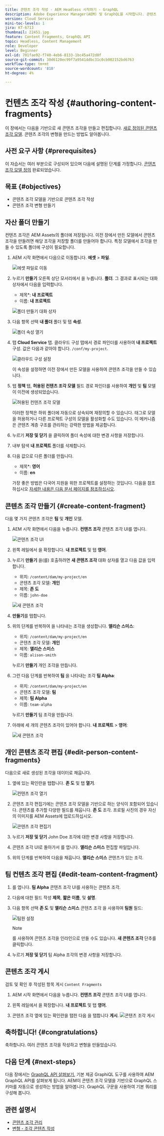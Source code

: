 ```yaml
---
title: 콘텐츠 조각 작성 - AEM Headless 시작하기 - GraphQL
description: Adobe Experience Manager(AEM) 및 GraphQL을 시작합니다. 콘텐츠 조각 모델을 기반으로 새 콘텐츠 조각을 만들고 편집합니다. 콘텐츠 조각의 변형을 만드는 방법을 알아봅니다.
version: Cloud Service
mini-toc-levels: 1
jira: KT-6713
thumbnail: 22451.jpg
feature: Content Fragments, GraphQL API
topic: Headless, Content Management
role: Developer
level: Beginner
exl-id: 701fae92-f740-4eb6-8133-1bc45a472d0f
source-git-commit: 30d6120ec99f7a95414dbc31c0cb002152bd6763
workflow-type: tm+mt
source-wordcount: '810'
ht-degree: 4%

---
```


# 컨텐츠 조각 작성 {#authoring-content-fragments}

이 장에서는 다음을 기반으로 새 콘텐츠 조각을 만들고 편집합니다. [새로 정의된 콘텐츠 조각 모델](./content-fragment-models.md). 콘텐츠 조각의 변형을 만드는 방법도 알아봅니다.

## 사전 요구 사항 {#prerequisites}

이 자습서는 여러 부분으로 구성되어 있으며 다음에 설명된 단계를 가정합니다. [콘텐츠 조각 모델 정의](./content-fragment-models.md) 완료되었습니다.

## 목표 {#objectives}

* 콘텐츠 조각 모델을 기반으로 콘텐츠 조각 작성
* 콘텐츠 조각 변형 만들기

## 자산 폴더 만들기

컨텐츠 조각은 AEM Assets의 폴더에 저장됩니다. 이전 장에서 만든 모델에서 콘텐츠 조각을 만들려면 해당 조각을 저장할 폴더를 만들어야 합니다. 특정 모델에서 조각을 만들 수 있도록 폴더에 구성이 필요합니다.

1. AEM 시작 화면에서 다음으로 이동합니다. **에셋** > **파일**.

   ![에셋 파일로 이동](assets/author-content-fragments/navigate-assets-files.png)

1. 누르기 **만들기** 오른쪽 상단 모서리에서 을 누릅니다. **폴더**. 그 결과로 표시되는 대화 상자에서 다음을 입력합니다.

   * 제목*: **내 프로젝트**
   * 이름: **내 프로젝트**

   ![폴더 만들기 대화 상자](assets/author-content-fragments/create-folder-dialog.png)

1. 다음 항목 선택 **내 폴더** 폴더 및 탭 **속성**.

   ![폴더 속성 열기](assets/author-content-fragments/open-folder-properties.png)

1. 탭 **Cloud Service** 탭. 클라우드 구성 탭에서 경로 파인더를 사용하여 **내 프로젝트** 구성. 값은 다음과 같아야 합니다. `/conf/my-project`.

   ![클라우드 구성 설정](assets/author-content-fragments/set-cloud-config-my-project.png)

   이 속성을 설정하면 이전 장에서 만든 모델을 사용하여 콘텐츠 조각을 만들 수 있습니다.

1. 탭 **정책** 탭, **허용된 컨텐츠 조각 모델** 필드 경로 파인더를 사용하여 **개인** 및 **팀** 모델이 이전에 생성되었습니다.

   ![허용된 컨텐츠 조각 모델](assets/author-content-fragments/allowed-content-fragment-models.png)

   이러한 정책은 하위 폴더에 자동으로 상속되며 재정의할 수 있습니다. 태그로 모델을 허용하거나 다른 프로젝트 구성의 모델을 활성화할 수도 있습니다. 이 메커니즘은 콘텐츠 계층 구조를 관리하는 강력한 방법을 제공합니다.

1. 누르기 **저장 및 닫기** 을 클릭하여 폴더 속성에 대한 변경 사항을 저장합니다.

1. 내부 탐색 **내 프로젝트** 폴더를 삭제합니다.

1. 다음 값으로 다른 폴더를 만듭니다.

   * 제목*: **영어**
   * 이름: **en**

   가장 좋은 방법은 다국어 지원을 위한 프로젝트를 설정하는 것입니다. 다음을 참조하십시오 [자세한 내용은 다음 문서 페이지를 참조하십시오](https://experienceleague.adobe.com/docs/experience-manager-cloud-service/content/assets/admin/translate-assets.html).


## 콘텐츠 조각 만들기 {#create-content-fragment}

다음 몇 가지 콘텐츠 조각은 **팀** 및 **개인** 모델.

1. AEM 시작 화면에서 다음을 누릅니다. **컨텐츠 조각** 콘텐츠 조각 UI를 엽니다.

   ![콘텐츠 조각 UI](assets/author-content-fragments/cf-fragment-ui.png)

1. 왼쪽 레일에서 을 확장합니다. **내 프로젝트** 및 탭 **영어**.
1. 누르기 **만들기** 을(를) 호출하려면 **새 콘텐츠 조각** 대화 상자를 열고 다음 값을 입력합니다.

   * 위치: `/content/dam/my-project/en`
   * 콘텐츠 조각 모델: **개인**
   * 제목: **존 도**
   * 이름: `john-doe`

   ![새 콘텐츠 조각](assets/author-content-fragments/new-content-fragment-john-doe.png)
1. **만들기**&#x200B;를 탭합니다.
1. 위의 단계를 반복하여 을 나타내는 조각을 생성합니다. **앨리슨 스미스**:

   * 위치: `/content/dam/my-project/en`
   * 콘텐츠 조각 모델: **개인**
   * 제목: **앨리슨 스미스**
   * 이름: `alison-smith`

   누르기 **만들기** 개인 조각을 만듭니다.

1. 그런 다음 단계를 반복하여 **팀** 을 나타내는 조각 **팀 Alpha**:

   * 위치: `/content/dam/my-project/en`
   * 콘텐츠 조각 모델: **팀**
   * 제목: **팀 Alpha**
   * 이름: `team-alpha`

   누르기 **만들기** 팀 조각을 만듭니다.

1. 아래에 세 개의 콘텐츠 조각이 있어야 합니다. **내 프로젝트** > **영어**:

   ![새 콘텐츠 조각](assets/author-content-fragments/new-content-fragments.png)

## 개인 콘텐츠 조각 편집 {#edit-person-content-fragments}

다음으로 새로 생성된 조각을 데이터로 채웁니다.

1. 옆에 있는 확인란을 탭합니다. **존 도** 및 탭 **열기**.

   ![컨텐츠 조각 열기](assets/author-content-fragments/open-fragment-for-editing.png)

1. 콘텐츠 조각 편집기에는 콘텐츠 조각 모델을 기반으로 하는 양식이 포함되어 있습니다. 콘텐츠를 추가할 다양한 필드를 채웁니다. **존 도** 조각. 프로필 사진의 경우 자신의 이미지를 AEM Assets에 업로드하십시오.

   ![콘텐츠 조각 편집기](assets/author-content-fragments/content-fragment-editor-jd.png)

1. 누르기 **저장 및 닫기** John Doe 조각에 대한 변경 사항을 저장합니다.
1. 콘텐츠 조각 UI로 돌아가서 를 엽니다. **앨리슨 스미스** 편집할 파일입니다.
1. 위의 단계를 반복하여 다음을 채웁니다. **앨리슨 스미스** 콘텐츠가 있는 조각.

## 팀 컨텐츠 조각 편집 {#edit-team-content-fragment}

1. 를 엽니다. **팀 Alpha** 콘텐츠 조각 UI를 사용하는 콘텐츠 조각.
1. 다음에 대한 필드 작성 **제목**, **짧은 이름**, 및 **설명**.
1. 다음 항목 선택 **존 도** 및 **앨리슨 스미스** 콘텐츠 조각 을 사용하여 **팀원** 필드:

   ![팀원 설정](assets/author-content-fragments/select-team-members.png)

   >[!NOTE]
   >
   >를 사용하여 콘텐츠 조각을 인라인으로 만들 수도 있습니다. **새 콘텐츠 조각** 단추를 클릭합니다.

1. 누르기 **저장 및 닫기** 팀 Alpha 조각의 변경 사항을 저장합니다.

## 콘텐츠 조각 게시

검토 및 확인 후 작성된 항목 게시 `Content Fragments`

1. AEM 시작 화면에서 다음을 누릅니다. **컨텐츠 조각** 콘텐츠 조각 UI를 엽니다.

1. 왼쪽 레일에서 을 확장합니다. **내 프로젝트** 및 탭 **영어**.

1. 콘텐츠 조각 옆에 있는 확인란을 탭한 다음 을 탭합니다 **게시**.
   ![콘텐츠 조각 게시](assets/author-content-fragments/publish-content-fragment.png)

## 축하합니다! {#congratulations}

축하합니다. 여러 콘텐츠 조각을 작성하고 변형을 만들었습니다.

## 다음 단계 {#next-steps}

다음 장에서는 [GraphQL API 살펴보기](explore-graphql-api.md), 기본 제공 GraphiQL 도구를 사용하여 AEM GraphQL API를 살펴보게 됩니다. AEM이 콘텐츠 조각 모델을 기반으로 GraphQL 스키마를 자동으로 생성하는 방법을 알아봅니다. GraphQL 구문을 사용하여 기본 쿼리를 구성해 봅니다.

## 관련 설명서

* [콘텐츠 조각 관리](https://experienceleague.adobe.com/docs/experience-manager-cloud-service/content/assets/content-fragments/content-fragments-managing.html)
* [변형 - 조각 콘텐츠 작성](https://experienceleague.adobe.com/docs/experience-manager-cloud-service/content/assets/content-fragments/content-fragments-variations.html)
